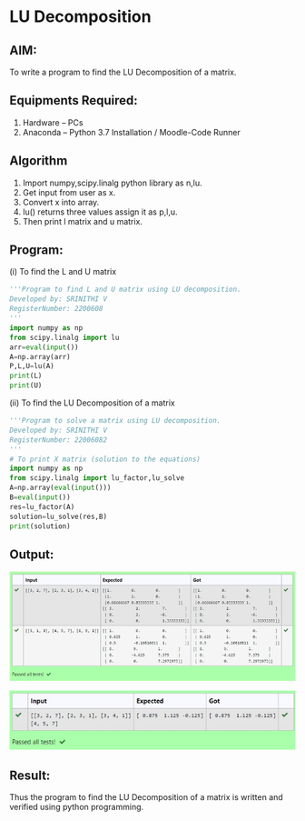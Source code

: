 # LU Decomposition 

## AIM:
To write a program to find the LU Decomposition of a matrix.

## Equipments Required:
1. Hardware – PCs
2. Anaconda – Python 3.7 Installation / Moodle-Code Runner

## Algorithm
1. Import numpy,scipy.linalg python library as n,lu.
2. Get input from user as x.
3. Convert x into array.
4. lu() returns three values assign it as p,l,u.
5. Then print l matrix and u matrix.

## Program:

(i) To find the L and U matrix
```py
'''Program to find L and U matrix using LU decomposition.
Developed by: SRINITHI V 
RegisterNumber: 2200608
'''
import numpy as np    
from scipy.linalg import lu
arr=eval(input())
A=np.array(arr)
P,L,U=lu(A)
print(L)
print(U)

```

(ii) To find the LU Decomposition of a matrix

```py
'''Program to solve a matrix using LU decomposition.
Developed by: SRINITHI V
RegisterNumber: 22006082
'''
# To print X matrix (solution to the equations)
import numpy as np
from scipy.linalg import lu_factor,lu_solve
A=np.array(eval(input()))
B=eval(input())
res=lu_factor(A)
solution=lu_solve(res,B)
print(solution)

```

## Output:

![lu decomposition](/l1.jpg)

![lu decomposition](/l2.jpg)

## Result:
Thus the program to find the LU Decomposition of a matrix is written and verified using python programming.

